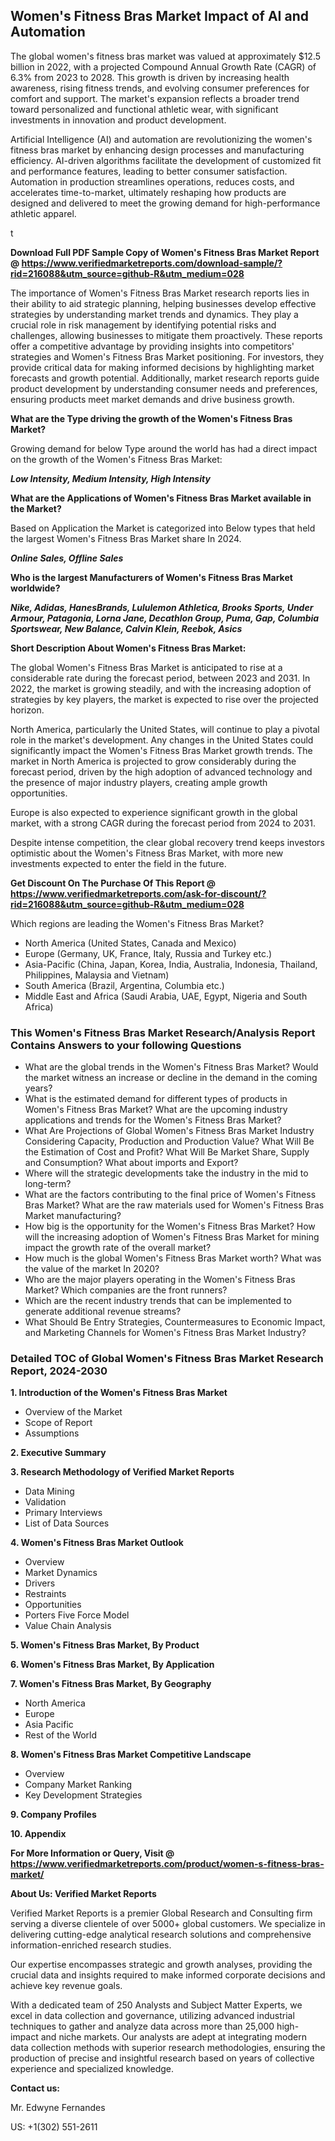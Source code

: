 <h2>Women's Fitness Bras Market Impact of AI and Automation</h2><p>The global women's fitness bras market was valued at approximately $12.5 billion in 2022, with a projected Compound Annual Growth Rate (CAGR) of 6.3% from 2023 to 2028. This growth is driven by increasing health awareness, rising fitness trends, and evolving consumer preferences for comfort and support. The market's expansion reflects a broader trend toward personalized and functional athletic wear, with significant investments in innovation and product development.</p><p>Artificial Intelligence (AI) and automation are revolutionizing the women's fitness bras market by enhancing design processes and manufacturing efficiency. AI-driven algorithms facilitate the development of customized fit and performance features, leading to better consumer satisfaction. Automation in production streamlines operations, reduces costs, and accelerates time-to-market, ultimately reshaping how products are designed and delivered to meet the growing demand for high-performance athletic apparel.</p>t</p><p id="" class=""><strong>Download Full PDF Sample Copy of Women's Fitness Bras Market Report @ <a href="https://www.verifiedmarketreports.com/download-sample/?rid=216088&utm_source=github-R&utm_medium=028" target="_blank">https://www.verifiedmarketreports.com/download-sample/?rid=216088&utm_source=github-R&utm_medium=028</a></strong></p><p>The importance of&nbsp;Women's Fitness Bras Market research reports lies in their ability to aid strategic planning, helping businesses develop effective strategies by understanding market trends and dynamics. They play a crucial role in risk management by identifying potential risks and challenges, allowing businesses to mitigate them proactively. These reports offer a competitive advantage by providing insights into competitors' strategies and Women's Fitness Bras Market positioning. For investors, they provide critical data for making informed decisions by highlighting market forecasts and growth potential. Additionally, market research reports guide product development by understanding consumer needs and preferences, ensuring products meet market demands and drive business growth.</p><p><strong>What are the&nbsp;Type driving the growth of the Women's Fitness Bras Market?</strong></p><p id="" class="">Growing demand for below Type around the world has had a direct impact on the growth of the Women's Fitness Bras Market:</p><em><strong>Low Intensity, Medium Intensity, High Intensity</strong></em></p><strong>What are the&nbsp;Applications&nbsp;of Women's Fitness Bras Market available in the Market?</strong></p><p id="" class="">Based on Application the Market is categorized into Below types that held the largest Women's Fitness Bras Market share In 2024.</p><em><strong>Online Sales, Offline Sales</strong></em></p><strong>Who is the largest Manufacturers of Women's Fitness Bras Market worldwide?</strong></p><p><em><strong>Nike, Adidas, HanesBrands, Lululemon Athletica, Brooks Sports, Under Armour, Patagonia, Lorna Jane, Decathlon Group, Puma, Gap, Columbia Sportswear, New Balance, Calvin Klein, Reebok, Asics</strong></em></p><p id="" class=""><strong>Short Description About Women's Fitness Bras Market:</strong></p><p>The global Women's Fitness Bras Market is anticipated to rise at a considerable rate during the forecast period, between 2023 and 2031. In 2022, the market is growing steadily, and with the increasing adoption of strategies by key players, the market is expected to rise over the projected horizon.</p><p>North America, particularly the United States, will continue to play a pivotal role in the market's development. Any changes in the United States could significantly impact the Women's Fitness Bras Market growth trends. The market in North America is projected to grow considerably during the forecast period, driven by the high adoption of advanced technology and the presence of major industry players, creating ample growth opportunities.</p><p>Europe is also expected to experience significant growth in the global market, with a strong CAGR during the forecast period from 2024 to 2031.</p><p>Despite intense competition, the clear global recovery trend keeps investors optimistic about the Women's Fitness Bras Market, with more new investments expected to enter the field in the future.</p><p id="" class=""><strong>Get Discount On The Purchase Of This Report @ <a href="https://www.verifiedmarketreports.com/ask-for-discount/?rid=216088&utm_source=github-R&utm_medium=028" target="_blank">https://www.verifiedmarketreports.com/ask-for-discount/?rid=216088&utm_source=github-R&utm_medium=028</a></strong></p>Which regions are leading the Women's Fitness Bras Market?</p><ul><li>North America (United States, Canada and Mexico)</li><li>Europe (Germany, UK, France, Italy, Russia and Turkey etc.)</li><li>Asia-Pacific (China, Japan, Korea, India, Australia, Indonesia, Thailand, Philippines, Malaysia and Vietnam)</li><li>South America (Brazil, Argentina, Columbia etc.)</li><li>Middle East and Africa (Saudi Arabia, UAE, Egypt, Nigeria and South Africa)</li></ul><h3 id="" class="">This Women's Fitness Bras Market Research/Analysis Report Contains Answers to your following Questions</h3><ul><li>What are the global trends in the Women's Fitness Bras Market? Would the market witness an increase or decline in the demand in the coming years?</li><li>What is the estimated demand for different types of products in Women's Fitness Bras Market? What are the upcoming industry applications and trends for the Women's Fitness Bras Market?</li><li>What Are Projections of Global Women's Fitness Bras Market Industry Considering Capacity, Production and Production Value? What Will Be the Estimation of Cost and Profit? What Will Be Market Share, Supply and Consumption? What about imports and Export?</li><li>Where will the strategic developments take the industry in the mid to long-term?</li><li>What are the factors contributing to the final price of Women's Fitness Bras Market? What are the raw materials used for Women's Fitness Bras Market manufacturing?</li><li>How big is the opportunity for the Women's Fitness Bras Market? How will the increasing adoption of Women's Fitness Bras Market for mining impact the growth rate of the overall market?</li><li>How much is the global Women's Fitness Bras Market worth? What was the value of the market In 2020?</li><li>Who are the major players operating in the Women's Fitness Bras Market? Which companies are the front runners?</li><li>Which are the recent industry trends that can be implemented to generate additional revenue streams?</li><li>What Should Be Entry Strategies, Countermeasures to Economic Impact, and Marketing Channels for Women's Fitness Bras Market Industry?</li></ul><h3 id="" class="">Detailed TOC of Global Women's Fitness Bras Market Research Report, 2024-2030</h3><p id="" class=""><strong>1. Introduction of the Women's Fitness Bras Market</strong></p><ul><li>Overview of the Market</li><li>Scope of Report</li><li>Assumptions</li></ul><p id="" class=""><strong>2. Executive Summary</strong></p><p id="" class=""><strong>3. Research Methodology of Verified Market Reports</strong></p><ul><li>Data Mining</li><li>Validation</li><li>Primary Interviews</li><li>List of Data Sources</li></ul><p id="" class=""><strong>4. Women's Fitness Bras Market Outlook</strong></p><ul><li>Overview</li><li>Market Dynamics</li><li>Drivers</li><li>Restraints</li><li>Opportunities</li><li>Porters Five Force Model</li><li>Value Chain Analysis</li></ul><p id="" class=""><strong>5. Women's Fitness Bras Market, By Product</strong></p><p id="" class=""><strong>6. Women's Fitness Bras Market, By Application</strong></p><p id="" class=""><strong>7. Women's Fitness Bras Market, By Geography</strong></p><ul><li>North America</li><li>Europe</li><li>Asia Pacific</li><li>Rest of the World</li></ul><p id="" class=""><strong>8. Women's Fitness Bras Market Competitive Landscape</strong></p><ul><li>Overview</li><li>Company Market Ranking</li><li>Key Development Strategies</li></ul><p id="" class=""><strong>9. Company Profiles</strong></p><p id="" class=""><strong>10. Appendix</strong></p><p id="" class=""><strong>For More Information or Query, Visit @ <a href="https://www.verifiedmarketreports.com/product/women-s-fitness-bras-market/" target="_blank">https://www.verifiedmarketreports.com/product/women-s-fitness-bras-market/</a></strong></p><p id="" class=""><strong>About Us: Verified Market Reports</strong></p><p id="" class="">Verified Market Reports is a premier Global Research and Consulting firm serving a diverse clientele of over 5000+ global customers. We specialize in delivering cutting-edge analytical research solutions and comprehensive information-enriched research studies.</p><p id="" class="">Our expertise encompasses strategic and growth analyses, providing the crucial data and insights required to make informed corporate decisions and achieve key revenue goals.</p><p id="" class="">With a dedicated team of 250 Analysts and Subject Matter Experts, we excel in data collection and governance, utilizing advanced industrial techniques to gather and analyze data across more than 25,000 high-impact and niche markets. Our analysts are adept at integrating modern data collection methods with superior research methodologies, ensuring the production of precise and insightful research based on years of collective experience and specialized knowledge.</p><p id="" class=""><strong>Contact us:</strong></p><p id="" class="">Mr. Edwyne Fernandes</p><p id="" class="">US: +1(302) 551-2611</p>